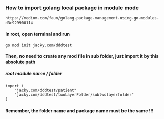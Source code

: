 ### How to import golang local package in module mode

```
https://medium.com/faun/golang-package-management-using-go-modules-d3c929900114
```

#### In root, open terminal and run
```
go mod init jacky.com/dddtest
```

#### Then, no need to create any mod file in sub folder, just import it by this absolute path
##### root module name / folder 
```
import (
	"jacky.com/dddtest/patient"
	"jacky.com/dddtest/twoLayerFolder/subtwolayerfolder"
)
```

#### Remember, the folder name and package name must be the same !!!
